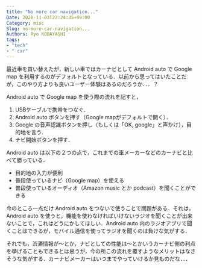 ```yaml
---
title: "No more car navigation..."
Date: 2020-11-03T22:24:35+09:00
Category: misc
Slug: no-more-car-navigation...
Authors: Ryo KOBAYASHI
tags: 
- "tech"
- " car"
---
```


最近車を買い替えたが，新しい車ではカーナビとして Android auto で Google map を利用するのがデフォルトとなっている．以前から思ってはいたことだが，このやり方よりも良いユーザー体験はあるのだろうか．．．？

Android auto で Google map を使う際の流れを記すと，

1. USBケーブルで携帯をつなぐ．
2. Android auto ボタンを押す（Google mapがデフォルトで開く）．
3. Google の音声認識ボタンを押し（もしくは「OK, google」と声かけ），目的地を言う．
4. ナビ開始ボタンを押す．

Android auto は以下の２つの点で，これまでの車メーカーなどのカーナビと比べて勝っている．

- 目的地の入力が便利
- 普段使っているナビ（Google map）を使える
- 普段使っているオーディオ（Amazon music とか podcast）を聞くことができる

今のところ一点だけ Android auto をつないで使うことで問題がある．それは，Android auto を使うと，機能を使わなければいけないラジオを聞くことが出来ないことで，これはどうにかしてほしい．Android auto 内のラジオアプリで聞くことはできるが，モバイル通信を使ってラジオを聞くのは負けな気がする．

それでも，渋滞情報が〜とか，ナビとしての性能は〜とかいうカーナビ側の利点を挙げることもできるとは思うが，今の所この流れを覆すようなメリットはなさそうな気がする．カーナビメーカーはいつまでやっていけるか見ものだな．．．

